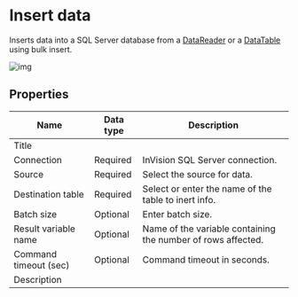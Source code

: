 # Insert data

Inserts data into a SQL Server database from a [DataReader](https://learn.microsoft.com/en-us/dotnet/api/system.data.idatareader) or a [DataTable](https://learn.microsoft.com/en-us/dotnet/api/system.data.datatable) using bulk insert.


![img](https://profitbasedocs.blob.core.windows.net/flowimages/insert-data.png)

## Properties

| Name         | Data type       | Description                                       |
|--------------|-----------------|---------------------------------------------------|
| Title           |           |                        |
| Connection | Required   | InVision SQL Server connection. |
| Source  | Required   |Select the source for data. |
| Destination table   | Required   | Select or enter the name of the table to inert info. |
| Batch size   | Optional   | Enter batch size. |
| Result variable name | Optional  | Name of the variable containing the number of rows affected.  |
| Command timeout (sec) | Optional | Command timeout in seconds.|
| Description   |           |                  |
